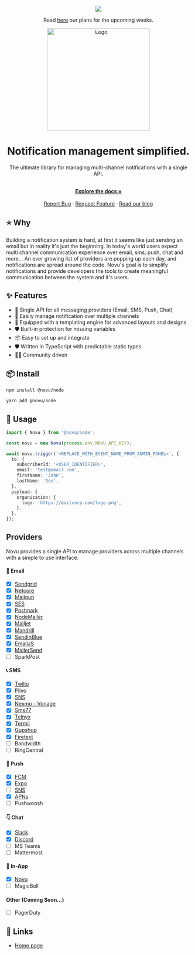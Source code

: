 <p align="center">
  <a href="https://discord.novu.co">
    <img src="https://user-images.githubusercontent.com/8877285/139603641-66966234-84f4-42aa-9c31-9d296fab7ba1.png">
  </a>
<p align="center">Read <a href="https://github.com/novuhq/novu/discussions/70">here</a> our plans for the upcoming weeks.</p>

</p>
<div align="center">
  <a href="https://novu.co">
    <picture>
      <source media="(prefers-color-scheme: dark)" srcset="https://user-images.githubusercontent.com/8872447/165779319-34962ccc-3149-466c-b1da-97fd93254520.png">
      <img src="https://user-images.githubusercontent.com/8872447/165779274-22a190da-3284-487e-bd1e-14983df12cbb.png" width="280" alt="Logo"/>
    </picture>
  </a>
</div>
<h1 align="center">Notification management simplified.</h1>

<div align="center">
The ultimate library for managing multi-channel notifications with a single API. 
</div>

  <p align="center">
    <br />
    <a href="https://docs.novu.co"><strong>Explore the docs »</strong></a>
    <br />
  <br/>
    <a href="https://github.com/novuhq/novu/issues">Report Bug</a>
    ·
    <a href="https://github.com/novuhq/novu/discussions">Request Feature</a>
    ·
    <a href="https://novu.co/blog">Read our blog</a>
  </p>
  
## ⭐️ Why
Building a notification system is hard, at first it seems like just sending an email but in reality it's just the beginning. In today's world users expect multi channel communication experience over email, sms, push, chat and more... An ever growing list of providers are popping up each day, and notifications are spread around the code. Novu's goal is to simplify notifications and provide developers the tools to create meaningful communication between the system and it's users.

## ✨ Features

- 🌈 Single API for all messaging providers (Email, SMS, Push, Chat)
- 💅 Easily manage notification over multiple channels
- 🚀 Equipped with a templating engine for advanced layouts and designs
- 🛡 Built-in protection for missing variables
- 📦 Easy to set up and integrate
- 🛡 Written in TypeScript with predictable static types.
- 👨‍💻 Community driven

## 📦 Install

```bash
npm install @novu/node
```

```bash
yarn add @novu/node
```

## 🔨 Usage

```ts
import { Novu } from '@novu/node';

const novu = new Novu(process.env.NOVU_API_KEY);

await novu.trigger('<REPLACE_WITH_EVENT_NAME_FROM_ADMIN_PANEL>', {
  to: {
    subscriberId: '<USER_IDENTIFIER>',
    email: 'test@email.com',
    firstName: 'John',
    lastName: 'Doe',
  },
  payload: {
    organization: {
      logo: 'https://evilcorp.com/logo.png',
    },
  },
});
```

## Providers

Novu provides a single API to manage providers across multiple channels with a simple to use interface.

#### 💌 Email

- [x] [Sendgrid](https://github.com/novuhq/novu/tree/main/providers/sendgrid)
- [x] [Netcore](https://github.com/novuhq/novu/tree/main/providers/netcore)
- [x] [Mailgun](https://github.com/novuhq/novu/tree/main/providers/mailgun)
- [x] [SES](https://github.com/novuhq/novu/tree/main/providers/ses)
- [x] [Postmark](https://github.com/novuhq/novu/tree/main/providers/postmark)
- [x] [NodeMailer](https://github.com/novuhq/novu/tree/main/providers/nodemailer)
- [x] [Mailjet](https://github.com/novuhq/novu/tree/main/providers/mailjet)
- [x] [Mandrill](https://github.com/novuhq/novu/tree/main/providers/mandrill)
- [x] [SendinBlue](https://github.com/novuhq/novu/tree/main/providers/sendinblue)
- [x] [EmailJS](https://github.com/novuhq/novu/tree/main/providers/emailjs)
- [x] [MailerSend](https://github.com/novuhq/novu/tree/main/providers/mailersend)
- [ ] SparkPost

#### 📞 SMS

- [x] [Twilio](https://github.com/novuhq/novu/tree/main/providers/twilio)
- [x] [Plivo](https://github.com/novuhq/novu/tree/main/providers/plivo)
- [x] [SNS](https://github.com/novuhq/novu/tree/main/providers/sns)
- [x] [Nexmo - Vonage](https://github.com/novuhq/novu/tree/main/providers/nexmo)
- [x] [Sms77](https://github.com/novuhq/novu/tree/main/providers/sms77)
- [x] [Telnyx](https://github.com/novuhq/novu/tree/main/providers/telnyx)
- [x] [Termii](https://github.com/novuhq/novu/tree/main/providers/termii)
- [x] [Gupshup](https://github.com/novuhq/novu/tree/main/providers/gupshup)
- [x] [Firetext](https://github.com/novuhq/novu/tree/main/providers/firetext)
- [ ] Bandwidth
- [ ] RingCentral

#### 📱 Push 

- [x] [FCM](https://github.com/novuhq/novu/tree/main/providers/fcm)
- [x] [Expo](https://github.com/novuhq/novu/tree/main/providers/expo)
- [ ] [SNS](https://github.com/novuhq/novu/tree/main/providers/sns)
- [x] [APNs](https://github.com/novuhq/novu/tree/main/providers/apns)
- [ ] Pushwoosh

#### 👇 Chat 

- [x] [Slack](https://github.com/novuhq/novu/tree/main/providers/slack)
- [x] [Discord](https://github.com/novuhq/novu/tree/main/providers/discord)
- [ ] MS Teams
- [ ] Mattermost

#### 📱 In-App

- [x] [Novu](https://docs.novu.co/notification-center/getting-started)
- [ ] MagicBell

#### Other (Coming Soon...)

- [ ] PagerDuty

## 🔗 Links

- [Home page](https://novu.co/)
